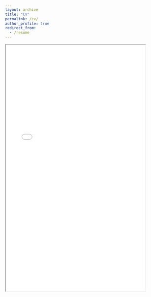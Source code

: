 ```yaml
---
layout: archive
title: "CV"
permalink: /cv/
author_profile: true
redirect_from:
  - /resume
---
```


<iframe src="/files/Peidong_Wang_CV_picture.pdf" width="90%" height="800px"></iframe>